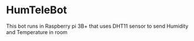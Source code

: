 # HumTeleBot
This bot runs in Raspberry pi 3B+ that uses DHT11 sensor to send Humidity and Temperature in room
